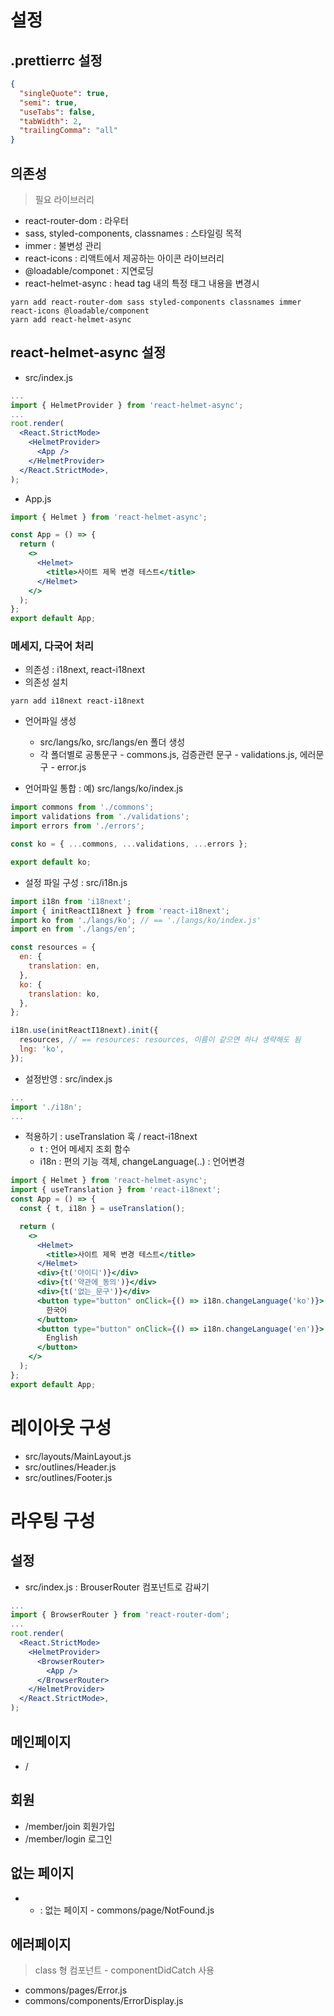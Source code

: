 # 설정

## .prettierrc 설정

```json
{
  "singleQuote": true,
  "semi": true,
  "useTabs": false,
  "tabWidth": 2,
  "trailingComma": "all"
}
```

## 의존성

> 필요 라이브러리

- react-router-dom : 라우터
- sass, styled-components, classnames : 스타일링 목적
- immer : 불변성 관리
- react-icons : 리액트에서 제공하는 아이콘 라이브러리
- @loadable/componet : 지연로딩
- react-helmet-async : head tag 내의 특정 태그 내용을 변경시

```
yarn add react-router-dom sass styled-components classnames immer react-icons @loadable/component
yarn add react-helmet-async
```

## react-helmet-async 설정

- src/index.js

```jsx
...
import { HelmetProvider } from 'react-helmet-async';
...
root.render(
  <React.StrictMode>
    <HelmetProvider>
      <App />
    </HelmetProvider>
  </React.StrictMode>,
);
```

- App.js

```jsx
import { Helmet } from 'react-helmet-async';

const App = () => {
  return (
    <>
      <Helmet>
        <title>사이트 제목 변경 테스트</title>
      </Helmet>
    </>
  );
};
export default App;
```

### 메세지, 다국어 처리

- 의존성 : i18next, react-i18next
- 의존성 설치

```
yarn add i18next react-i18next

```

- 언어파일 생성

  - src/langs/ko, src/langs/en 폴더 생성
  - 각 폴더별로 공통문구 - commons.js, 검증관련 문구 - validations.js, 에러문구 - error.js

- 언어파일 통합 : 예) src/langs/ko/index.js

```javascript
import commons from './commons';
import validations from './validations';
import errors from './errors';

const ko = { ...commons, ...validations, ...errors };

export default ko;
```

- 설정 파일 구성 : src/i18n.js

```javascript
import i18n from 'i18next';
import { initReactI18next } from 'react-i18next';
import ko from './langs/ko'; // == './langs/ko/index.js'
import en from './langs/en';

const resources = {
  en: {
    translation: en,
  },
  ko: {
    translation: ko,
  },
};

i18n.use(initReactI18next).init({
  resources, // == resources: resources, 이름이 같으면 하나 생략해도 됨
  lng: 'ko',
});
```

- 설정반영 : src/index.js

```javascript
...
import './i18n';
...
```

- 적용하기 : useTranslation 훅 / react-i18next
  - t : 언어 메세지 조회 함수
  - i18n : 편의 기능 객체, changeLanguage(..) : 언어변경

```jsx
import { Helmet } from 'react-helmet-async';
import { useTranslation } from 'react-i18next';
const App = () => {
  const { t, i18n } = useTranslation();

  return (
    <>
      <Helmet>
        <title>사이트 제목 변경 테스트</title>
      </Helmet>
      <div>{t('아이디')}</div>
      <div>{t('약관에_동의')}</div>
      <div>{t('없는_문구')}</div>
      <button type="button" onClick={() => i18n.changeLanguage('ko')}>
        한국어
      </button>
      <button type="button" onClick={() => i18n.changeLanguage('en')}>
        English
      </button>
    </>
  );
};
export default App;
```

# 레이아웃 구성

- src/layouts/MainLayout.js
- src/outlines/Header.js
- src/outlines/Footer.js

# 라우팅 구성

## 설정

- src/index.js : BrouserRouter 컴포넌트로 감싸기

```jsx
...
import { BrowserRouter } from 'react-router-dom';
...
root.render(
  <React.StrictMode>
    <HelmetProvider>
      <BrowserRouter>
        <App />
      </BrowserRouter>
    </HelmetProvider>
  </React.StrictMode>,
);
```

## 메인페이지

- /

## 회원

- /member/join 회원가입
- /member/login 로그인

## 없는 페이지

- - : 없는 페이지 - commons/page/NotFound.js

## 에러페이지

> class 형 컴포넌트 - componentDidCatch 사용

- commons/pages/Error.js
- commons/components/ErrorDisplay.js

